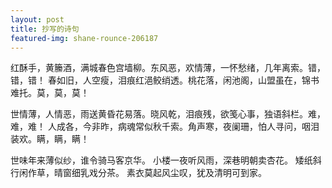 ```yaml
---
layout: post
title: 抄写的诗句
featured-img: shane-rounce-206187
---
```


红酥手，黄籘酒，满城春色宫墙柳。东风恶，欢情薄，一怀愁绪，几年离索。错，错，错！
春如旧，人空瘦，泪痕红浥鲛绡透。桃花落，闲池阁，山盟虽在，锦书难托。莫，莫，莫！

世情薄，人情恶，雨送黄昏花易落。晓风乾，泪痕残，欲笺心事，独语斜栏。难，难，难！
人成各，今非昨，病魂常似秋千索。角声寒，夜阑珊，怕人寻问，咽泪装欢。瞒，瞒，瞒！

世味年来薄似纱，谁令骑马客京华。
小楼一夜听风雨，深巷明朝卖杏花。
矮纸斜行闲作草，晴窗细乳戏分茶。
素衣莫起风尘叹，犹及清明可到家。
